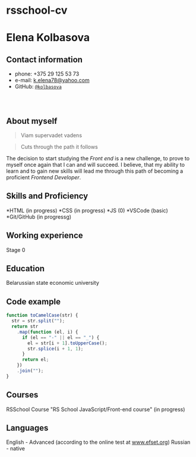 # rsschool-cv

# **Elena Kolbasova**

## **Сontact information**

- phone: +375 29 125 53 73
- e-mail: k.elena78@yahoo.com
- GitHub: <code>[@kolbasova][1]

[1]: https://github.com/kolbasova "@kolbasova"

</code>

## **About myself**

> Viam supervadet vadens

> Cuts through the path it follows

The decision to start studying the _Front end_ is a new challenge, to prove to myself once again that I can and will succeed.
I believe, that my ability to learn and to gain new skills will lead me through this path of becoming a proficient _Frontend Developer_.

## **Skills and Proficiency**

*HTML (in progress)
*CSS (in progress)
*JS (0)
*VSCode (basic)
*Git/GitHub (in progressg)

## **Working experience**

Stage 0

## **Education**

Belarussian state economic university

## **Code example**

```javascript
function toCamelCase(str) {
  str = str.split("");
  return str
    .map(function (el, i) {
      if (el == "-" || el == "_") {
        el = str[i + 1].toUpperCase();
        str.splice(i + 1, 1);
      }
      return el;
    })
    .join("");
}
```

## **Courses**

RSSchool Course "RS School JavaScript/Front-end course" (in progress)

## **Languages**

English - Advanced (according to the online test at www.efset.org)
Russian - native
